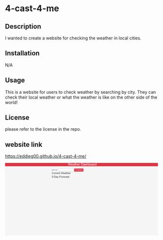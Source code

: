 # 4-cast-4-me

## Description 

I wanted to create a website for checking the weather in local cities.
## Installation

N/A

## Usage

This is a website for users to check weather by searching by city. They can check their local weather or what the weather is like on the other side of the world!

## License 

please refer to the license in the repo.

## website link
https://eddieg00.github.io/4-cast-4-me/


![ScreenShot](https://github.com/eddieg00/4-cast-4-me/blob/main/screenshot/Weather%20API.png?raw=true)